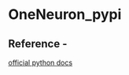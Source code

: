 # OneNeuron_pypi

## Reference - 
[official python docs](https://packaging.python.org/tutorials/packaging-projects/) 
